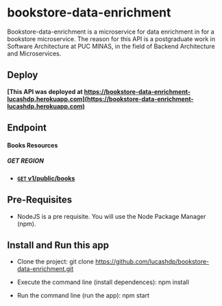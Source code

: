 # bookstore-data-enrichment
Bookstore-data-enrichment is a microservice for data enrichment in for a bookstore microservice. The reason for this API is a postgraduate work in Software Architecture at PUC MINAS, in the field of Backend Architecture and Microservices.

## Deploy
**[This API was deployed at https://bookstore-data-enrichment-lucashdp.herokuapp.com](https://bookstore-data-enrichment-lucashdp.herokuapp.com)**

## Endpoint

#### Books Resources

##### GET REGION
- **[<code>GET</code> v1/public/books](https://github.com/lucashdp/bookstore-data-enrichment/blob/master/api-documentation/GET_GOOGLE_BOOKS.md)**

## Pre-Requisites

- NodeJS is a pre requisite. You will use the Node Package Manager (npm).

## Install and Run this app

- Clone the project:
    git clone https://github.com/lucashdp/bookstore-data-enrichment.git

- Execute the command line (install dependences):
    npm install

- Run the command line (run the app):
    npm start